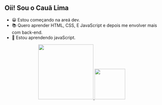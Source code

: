 ## Oii! Sou o Cauã Lima

- 😀 Estou começando na areá dev.
- 📚 Quero aprender HTML, CSS, E JavaScript
 e depois me envolver mais com back-end.
- 🌱 Estou aprendendo javaScript.

<div align="center">
  <a href="https://github.com/cau4lima">
  <img height="180em" src="https://github-readme-stats.vercel.app/api?username=caualima&show_icons=true&theme=dark&include_all_commits=true&count_private=true"/>
  <img height="100em" src="https://github-readme-stats.vercel.app/api/top-langs/?username=caualima&layout=compact&langs_count=7&theme=dark"/>
</div>
 
 
